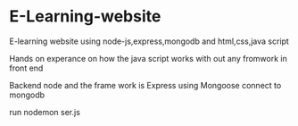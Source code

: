 # E-Learning-website
E-learning website using node-js,express,mongodb and html,css,java script

Hands on experance on how the java script works with out any fromwork in front end 

Backend node and the frame work is Express using Mongoose connect to mongodb

run nodemon ser.js
